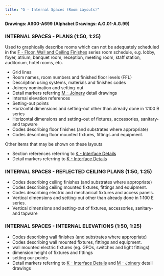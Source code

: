 ```yaml
---
title: "G - Internal Spaces (Room Layouts)"
---
```

**Drawings: A600-A699**
**(Alphabet Drawings: A.G.01-A.G.99)**
### INTERNAL SPACES - PLANS (1:50, 1:25)

Used to graphically describe rooms which can not be adequately scheduled in the [F - Floor, Wall and Ceiling Finishes](content/notes/1_Documentation%20Codex/1b_Alphabet/F%20-%20Floor,%20Wall%20and%20Ceiling%20Finishes.md) series room schedule, e.g. lobby, foyer, atrium, banquet room, reception, meeting room, staff station, auditorium, hotel rooms, etc.

- Grid lines
- Room names, room numbers and finished floor levels (FFL)
- Description using systems, materials and finishes codes
- Joinery nomination and setting-out
- Detail markers referring [M - Joinery](notes/1_Documentation%20Codex/1b_Alphabet/M%20-%20Joinery.md) detail drawings
- Internal elevation references
- Setting-out points
- Horizontal dimensions and setting-out other than already done in 1:100 B series
- Horizontal dimensions and setting-out of fixtures, accessories, sanitary- and tapware
- Codes describing floor finishes (and substrates where appropriate)
- Codes describing floor mounted fixtures, fittings and equipment.

Other items that may be shown on these layouts
- Section references referring to [K - Interface Details](content/notes/1_Documentation%20Codex/1b_Alphabet/K%20-%20Interface%20Details.md)
- Detail markers referring to [K - Interface Details](content/notes/1_Documentation%20Codex/1b_Alphabet/K%20-%20Interface%20Details.md)

### INTERNAL SPACES - REFLECTED CEILING PLANS  (1:50, 1:25)

- Codes describing ceiling finishes (and substrates where appropriate)
- Codes describing ceiling mounted fixtures, fittings and equipment.
- Codes describing electric and mechanical fixtures and access panels.
- Vertical dimensions and setting-out other than already done in 1:100 E series.
- Vertical dimensions and setting-out of fixtures, accessories, sanitary- and tapware

### INTERNAL SPACES - INTERNAL ELEVATIONS (1:50, 1:25)

- Codes describing wall finishes (and substrates where appropriate)
- Codes describing wall mounted fixtures, fittings and equipment.
- wall mounted electric fixtures (eg. GPOs, switches and light fittings)
- dimension height of fixtures and fittings
- setting our points
- Detail markers referring to [K - Interface Details](content/notes/1_Documentation%20Codex/1b_Alphabet/K%20-%20Interface%20Details.md) and [M - Joinery](notes/1_Documentation%20Codex/1b_Alphabet/M%20-%20Joinery.md) detail drawings


